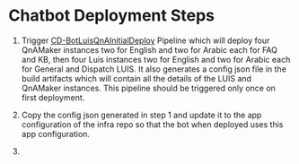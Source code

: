 # Chatbot Deployment Steps

1. Trigger [CD-BotLuisQnAInitialDeploy](https://dev.azure.com/TASMUCP/TASMU%20Central%20Platform/_build?definitionId=542&_a=summary) Pipeline which will deploy four QnAMaker instances two for English and two for Arabic each for FAQ and KB, then four Luis instances two for English and two for Arabic each for General and Dispatch LUIS. 
It also generates a config json file in the build artifacts which will contain all the details of the LUIS and QnAMaker instances. 
This pipeline should be triggered only once on first deployment.

2. Copy the config json generated in step 1 and update it to the app configuration of the infra repo so that the bot when deployed uses this app configuration.

3. 
